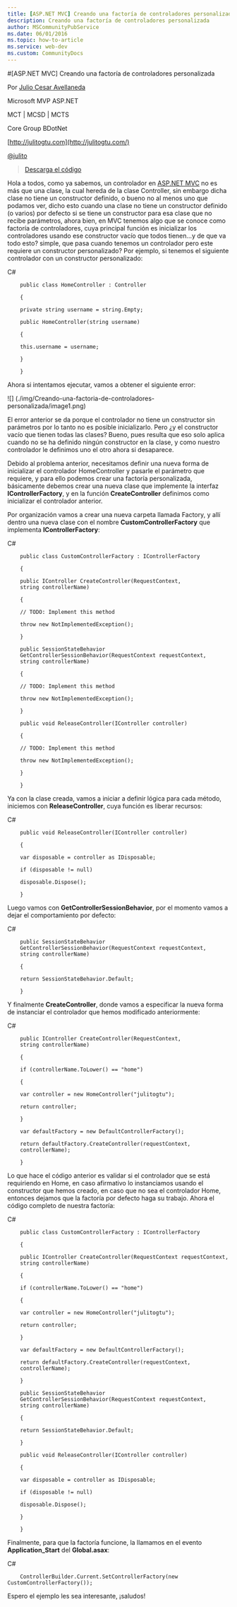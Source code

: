 ```yaml
---
title: [ASP.NET MVC] Creando una factoría de controladores personalizada
description: Creando una factoría de controladores personalizada
author: MSCommunityPubService
ms.date: 06/01/2016
ms.topic: how-to-article
ms.service: web-dev
ms.custom: CommunityDocs
---
```








#[ASP.NET MVC] Creando una factoría de controladores personalizada

Por [Julio Cesar
Avellaneda](http://mvp.microsoft.com/en-us/MVP/Julio%20Cesar%20Avellaneda-4038198)

Microsoft MVP ASP.NET

MCT | MCSD | MCTS

Core Group BDotNet

[http://julitogtu.com](http://julitogtu.com/)

[@julito](https://twitter.com/julitogtu)


> [Descarga el
código](https://github.com/julitogtu/mvc/tree/master/ControllerFactory)

Hola a todos, como ya sabemos, un controlador en [ASP.NET
MVC](http://julitogtu.com/category/asp-net-mvc/) no es más que una
clase, la cual hereda de la clase Controller, sin embargo dicha clase no
tiene un constructor definido, o bueno no al menos uno que podamos ver,
dicho esto cuando una clase no tiene un constructor definido (o varios)
por defecto si se tiene un constructor para esa clase que no recibe
parámetros, ahora bien, en MVC tenemos algo que se conoce como factoría
de controladores, cuya principal función es inicializar los
controladores usando ese constructor vacío que todos tienen…y de que va
todo esto? simple, que pasa cuando tenemos un controlador pero este
requiere un constructor personalizado? Por ejemplo, si tenemos el
siguiente controlador con un constructor personalizado:

C\#

```
    public class HomeController : Controller

    {

    private string username = string.Empty;

    public HomeController(string username)

    {

    this.username = username;

    }

    }
```

Ahora si intentamos ejecutar, vamos a obtener el siguiente error:

![] (./img/Creando-una-factoria-de-controladores-personalizada/image1.png)

El error anterior se da porque el controlador no tiene un constructor
sin parámetros por lo tanto no es posible inicializarlo. Pero ¿y el
constructor vacío que tienen todas las clases? Bueno, pues resulta que
eso solo aplica cuando no se ha definido ningún constructor en la clase,
y como nuestro controlador le definimos uno el otro ahora si desaparece.

Debido al problema anterior, necesitamos definir una nueva forma de
inicializar el controlador HomeController y pasarle el parámetro que
requiere, y para ello podemos crear una factoría personalizada,
básicamente debemos crear una nueva clase que implemente la interfaz
**IControllerFactory**, y en la función **CreateController** definimos
como inicializar el controlador anterior.

Por organización vamos a crear una nueva carpeta llamada Factory, y allí
dentro una nueva clase con el nombre **CustomControllerFactory** que
implementa **IControllerFactory**:

C\#

```
    public class CustomControllerFactory : IControllerFactory

    {

    public IController CreateController(RequestContext,
    string controllerName)

    {

    // TODO: Implement this method

    throw new NotImplementedException();

    }

    public SessionStateBehavior
    GetControllerSessionBehavior(RequestContext requestContext,
    string controllerName)

    {

    // TODO: Implement this method

    throw new NotImplementedException();

    }

    public void ReleaseController(IController controller)

    {

    // TODO: Implement this method

    throw new NotImplementedException();

    }

    }
```

Ya con la clase creada, vamos a iniciar a definir lógica para cada
método, iniciemos con **ReleaseController**, cuya función es liberar
recursos:

C\#


```
    public void ReleaseController(IController controller)

    {

    var disposable = controller as IDisposable;

    if (disposable != null)

    disposable.Dispose();

    }
```

Luego vamos con **GetControllerSessionBehavior**, por el momento vamos a
dejar el comportamiento por defecto:

 C\#


```
    public SessionStateBehavior
    GetControllerSessionBehavior(RequestContext requestContext,
    string controllerName)

    {

    return SessionStateBehavior.Default;

    }
```

Y finalmente **CreateController**, donde vamos a especificar la nueva
forma de instanciar el controlador que hemos modificado anteriormente:

C\#


```
    public IController CreateController(RequestContext,
    string controllerName)

    {

    if (controllerName.ToLower() == "home")

    {

    var controller = new HomeController("julitogtu");

    return controller;

    }

    var defaultFactory = new DefaultControllerFactory();

    return defaultFactory.CreateController(requestContext,
    controllerName);

    }
```

Lo que hace el código anterior es validar si el controlador que se está
requiriendo en Home, en caso afirmativo lo instanciamos usando el
constructor que hemos creado, en caso que no sea el controlador Home,
entonces dejamos que la factoría por defecto haga su trabajo. Ahora el
código completo de nuestra factoría:

C\#


```
    public class CustomControllerFactory : IControllerFactory

    {

    public IController CreateController(RequestContext requestContext,
    string controllerName)

    {

    if (controllerName.ToLower() == "home")

    {

    var controller = new HomeController("julitogtu");

    return controller;

    }

    var defaultFactory = new DefaultControllerFactory();

    return defaultFactory.CreateController(requestContext,
    controllerName);

    }

    public SessionStateBehavior
    GetControllerSessionBehavior(RequestContext requestContext,
    string controllerName)

    {

    return SessionStateBehavior.Default;

    }

    public void ReleaseController(IController controller)

    {

    var disposable = controller as IDisposable;

    if (disposable != null)

    disposable.Dispose();

    }

    }
```

Finalmente, para que la factoría funcione, la llamamos en el evento
**Application\_Start** del **Global.asax**:

C\#


```
    ControllerBuilder.Current.SetControllerFactory(new CustomControllerFactory());
```

Espero el ejemplo les sea interesante, ¡saludos!


